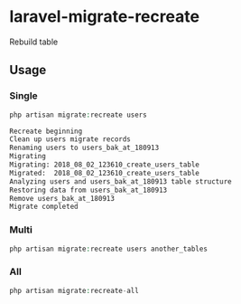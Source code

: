 # laravel-migrate-recreate

Rebuild table

## Usage

### Single

~~~php
php artisan migrate:recreate users
~~~


~~~bash
Recreate beginning
Clean up users migrate records
Renaming users to users_bak_at_180913
Migrating
Migrating: 2018_08_02_123610_create_users_table
Migrated:  2018_08_02_123610_create_users_table
Analyzing users and users_bak_at_180913 table structure
Restoring data from users_bak_at_180913
Remove users_bak_at_180913
Migrate completed
~~~

### Multi

~~~php
php artisan migrate:recreate users another_tables
~~~

### All

~~~php
php artisan migrate:recreate-all
~~~